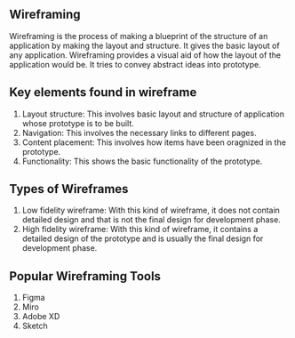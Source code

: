 ## Wireframing

Wireframing is the process of making a blueprint of the structure of an application by making the layout and structure. It gives the basic layout of any application. Wireframing provides a visual aid of how the layout of the application would be. It tries to convey abstract ideas into prototype.


## Key elements found in wireframe
1. Layout structure: This involves basic layout and structure of application whose prototype is to be built.
2. Navigation: This involves the necessary links to different pages.
3. Content placement: This involves how items have been oragnized in the prototype.
4. Functionality: This shows the basic functionality of the prototype.


## Types of Wireframes
1. Low fidelity wireframe: With this kind of wireframe, it does not contain detailed design and that is not the final design for development phase.
2. High fidelity wireframe: With this kind of wireframe, it contains a detailed design of the prototype and is usually the final design for development phase.

## Popular Wireframing Tools
1. Figma
2. Miro
3. Adobe XD
4. Sketch
